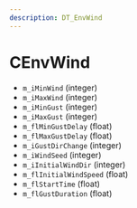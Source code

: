 ```yaml
---
description: DT_EnvWind
---
```


# CEnvWind


* `m_iMinWind` (integer)
* `m_iMaxWind` (integer)
* `m_iMinGust` (integer)
* `m_iMaxGust` (integer)
* `m_flMinGustDelay` (float)
* `m_flMaxGustDelay` (float)
* `m_iGustDirChange` (integer)
* `m_iWindSeed` (integer)
* `m_iInitialWindDir` (integer)
* `m_flInitialWindSpeed` (float)
* `m_flStartTime` (float)
* `m_flGustDuration` (float)
